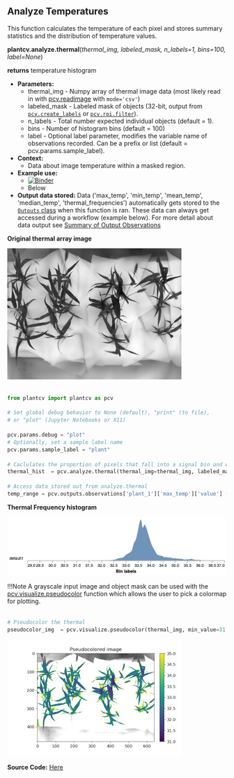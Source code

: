 ## Analyze Temperatures

This function calculates the temperature of each pixel and stores summary statistics and the distribution of temperature values.

**plantcv.analyze.thermal**(*thermal_img, labeled_mask, n_labels=1, bins=100, label=None*)

**returns** temperature histogram

- **Parameters:**
    - thermal_img - Numpy array of thermal image data (most likely read in with [pcv.readimage](read_image.md) with `mode='csv'`)
    - labeled_mask - Labeled mask of objects (32-bit, output from [`pcv.create_labels`](create_labels.md) or [`pcv.roi.filter`](roi_filter.md)).
    - n_labels - Total number expected individual objects (default = 1).
    - bins     - Number of histogram bins (default = 100)
    - label - Optional label parameter, modifies the variable name of observations recorded. Can be a prefix or list (default = pcv.params.sample_label).
- **Context:**
    - Data about image temperature within a masked region. 
- **Example use:**
    - [![Binder](https://mybinder.org/badge_logo.svg)](https://mybinder.org/v2/gh/danforthcenter/plantcv-tutorial-thermal/HEAD?labpath=index.ipynb)
    - Below
- **Output data stored:** Data ('max_temp', 'min_temp', 'mean_temp', 'median_temp', 'thermal_frequencies') automatically gets stored to the 
    [`Outputs` class](outputs.md) when this function is ran. 
    These data can always get accessed during a workflow (example below). For more detail about data output see [Summary of Output Observations](output_measurements.md#summary-of-output-observations)

**Original thermal array image**

![Screenshot](img/documentation_images/analyze_thermal/scaled_thermal_img.jpg)

```python

from plantcv import plantcv as pcv

# Set global debug behavior to None (default), "print" (to file), 
# or "plot" (Jupyter Notebooks or X11)

pcv.params.debug = "plot"
# Optionally, set a sample label name
pcv.params.sample_label = "plant"

# Caclulates the proportion of pixels that fall into a signal bin and writes the values to a file. Also provides a histogram of this data
thermal_hist  = pcv.analyze.thermal(thermal_img=thermal_img, labeled_mask=mask)

# Access data stored out from analyze.thermal
temp_range = pcv.outputs.observations['plant_1']['max_temp']['value'] - pcv.outputs.observations['plant_1']['min_temp']['value']

```


**Thermal Frequency histogram**

![Screenshot](img/documentation_images/analyze_thermal/temp_hist.png)

!!!Note
    A grayscale input image and object mask can be used with the [pcv.visualize.pseudocolor](visualize_pseudocolor.md) function
    which allows the user to pick a colormap for plotting.

```python

# Pseudocolor the thermal 
pseudocolor_img  = pcv.visualize.pseudocolor(thermal_img, min_value=31, max_value=35, mask=mask)

```

![Screenshot](img/documentation_images/analyze_thermal/thermal_pseudocolored.jpg)

**Source Code:** [Here](https://github.com/danforthcenter/plantcv/blob/main/plantcv/plantcv/analyze/thermal.py)

